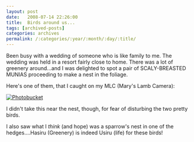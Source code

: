 ```yaml
---
layout: post
date:	2008-07-14 22:26:00
title:  Birds around us...
tags: [archived-posts]
categories: archives
permalink: /:categories/:year/:month/:day/:title/
---
```

Been busy with a wedding of someone who is like family to me. The wedding was held in a resort fairly close to home. There was a lot of greenery around...and I was delighted to spot a pair of SCALY-BREASTED MUNIAS proceeding to make a nest in the foliage.

Here's one of them, that I caught on my MLC (Mary's Lamb Camera):


<a href="http://s297.photobucket.com/albums/mm205/depontis/?action=view&current=IMG_4265.jpg" target="_blank"><img src="http://i297.photobucket.com/albums/mm205/depontis/IMG_4265.jpg" border="0" alt="Photobucket"></a>


I didn't take this near the nest, though, for fear of disturbing the two pretty birds.

I also saw what I *think* (and hope) was a sparrow's nest in one of the hedges....Hasiru (Greenery) is indeed Usiru (life) for these birds!
